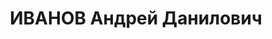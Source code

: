 ---
title: ИВАНОВ Андрей Данилович
description: '1890 г.р., русский, б/п, ветврач Киевского военн. училища связи, военветврач
  1 ранга.

  Арестован 07.10.1937. Приговор: ВК ВС СССР 19.11.1937 - Киев.

  Реабилитирован 17.09.1957'
---